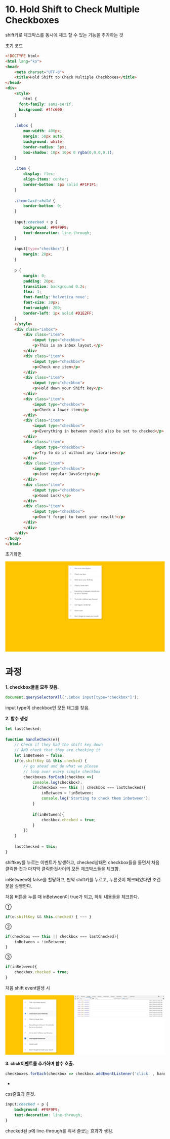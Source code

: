 # 10. Hold Shift to Check Multiple Checkboxes

shift키로 체크박스를 동시에 체크 할 수 있는 기능을 추가하는 것



초기 코드

```html
<!DOCTYPE html>
<html lang="ko">
<head>
    <meta charset="UTF-8">
    <title>Hold Shift to Check Multiple Checkboxes</title>
</head>
<div>
    <style>
        html {
      font-family: sans-serif;
      background: #ffc600;
    }

    .inbox {
        max-width: 400px;
        margin: 50px auto;
        background: white;
        border-radius: 5px;
        box-shadow: 10px 10px 0 rgba(0,0,0,0.1);
    }

    .item {
        display: flex;
        align-items: center;
        border-bottom: 1px solid #F1F1F1;
    }

    .item:last-child {
        border-bottom: 0;
    }

    input:checked + p {
        background: #F9F9F9;
        text-decoration: line-through;
    }

    input[type="checkbox"] {
        margin: 20px;
    }

    p {
        margin: 0;
        padding: 20px;
        transition: background 0.2s;
        flex: 1;
        font-family:'helvetica neue';
        font-size: 20px;
        font-weight: 200;
        border-left: 1px solid #D1E2FF;
    }
    </style>
    <div class="inbox">
        <div class="item">
            <input type="checkbox">
            <p>This is an inbox layout.</p>
        </div>
        <div class="item">
            <input type="checkbox">
            <p>Check one item</p>
        </div>
        <div class="item">
            <input type="checkbox">
            <p>Hold down your Shift key</p>
        </div>
        <div class="item">
            <input type="checkbox">
            <p>Check a lower item</p>
        </div>
        <div class="item">
            <input type="checkbox">
            <p>Everything in between should also be set to checked</p>
        </div>
        <div class="item">
            <input type="checkbox">
            <p>Try to do it without any libraries</p>
        </div>
        <div class="item">
            <input type="checkbox">
            <p>Just regular JavaScript</p>
        </div>
        <div class="item">
            <input type="checkbox">
            <p>Good Luck!</p>
        </div>
        <div class="item">
            <input type="checkbox">
            <p>Don't forget to tweet your result!</p>
        </div>
        </div>
    </div>
</body>
</html>
```



초기화면

<img src="./readme_images/startScreen.jpg">





# 과정

<strong>1. checkbox들을 모두 찾음.</strong>

```javascript
document.querySelectorAll('.inbox input[type="checkbox"]');
```

input type이 checkbox인 모든 태그를 찾음.



<strong>2. 함수 생성</strong>

```javascript
let lastChecked;

function handleCheck(e){
    // Check if they had the shift key down
    // AND check that they are checking it
    let inBetween = false;
    if(e.shiftKey && this.checked) {
        // go ahead and do what we please
        // loop over every single checkbox
        checkboxes.forEach(checkbox =>{
            console.log(checkbox);
            if(checkbox === this || checkbox === lastChecked){
                inBetween = !inBetween;
                console.log('Starting to check them inbetween');
            }

            if(inBetween){
                checkbox.checked = true;
            }
        })
    }

    lastChecked = this;
}
```

shiftkey를 누르는 이벤트가 발생하고, checked상태면 checkbox들을 돌면서 처음 클릭한 것과 마지막 클릭한것사이의 모든 체크박스들을 체크함.



inBetween에 false를 할당하고, 만약 shift키를 누르고,  누른것이 체크되있다면 조건문을 실행한다.

처음 버튼을 누를 때 inBetween이 true가 되고,  하위 내용들을 체크한다.

① 

```javascript
if(e.shiftKey && this.checked) { ~~~ }
```

②

```javascript
if(checkbox === this || checkbox === lastChecked){
    inBetween = !inBetween;
}
```



③

```javascript
if(inBetween){
	checkbox.checked = true;
}
```



처음 shift event발생 시

<img src="./readme_images/ShiftConsole.jpg"/>





<strong>3. click이벤트를 추가하며 함수 호출.</strong>

```javascript
checkboxes.forEach(checkbox => checkbox.addEventListener('click' , handleCheck));
```

+

css줄효과 준것.

```css
input:checked + p {
    background: #F9F9F9;
    text-decoration: line-through;
}
```

checked된 p에 line-through를 줘서 줄긋는 효과가 생김.